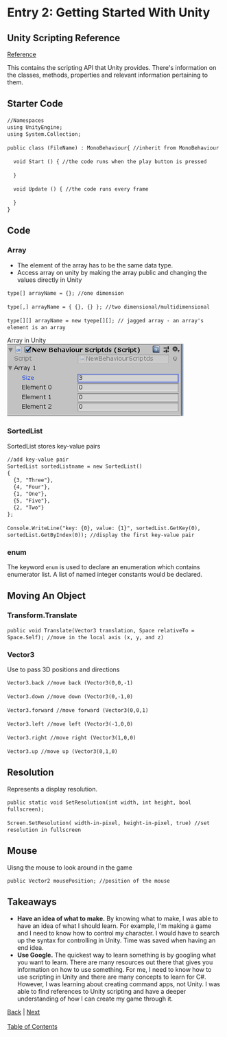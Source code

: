 # Entry 2: Getting Started With Unity

## Unity Scripting Reference

[Reference](https://docs.unity3d.com/ScriptReference/)

This contains the scripting API that Unity provides. There's information on the classes, methods, properties and relevant information pertaining to them.

## Starter Code
```
//Namespaces
using UnityEngine;
using System.Collection;

public class (FileName) : MonoBehaviour{ //inherit from MonoBehaviour

  void Start () { //the code runs when the play button is pressed
  
  }
  
  void Update () { //the code runs every frame
  
  }
}
```

## Code
### Array
* The element of the array has to be the same data type.
* Access array on unity by making the array public and changing the values directly in Unity
```
type[] arrayName = {}; //one dimension

type[,] arrayName = { {}, {} }; //two dimensional/multidimensional

type[][] arrayName = new tyepe[][]; // jagged array - an array's element is an array
```

Array in Unity <br>
![alt text](../images/array_in_unity.PNG)

### SortedList
SortedList stores key-value pairs
```
//add key-value pair
SortedList sortedListname = new SortedList()
{
  {3, "Three"},
  {4, "Four"},
  {1, "One"},
  {5, "Five"},
  {2, "Two"}
};

Console.WriteLine("key: {0}, value: {1}", sortedList.GetKey(0), sortedList.GetByIndex(0)); //display the first key-value pair
```

### enum
The keyword `enum` is used to declare an enumeration which contains enumerator list. A list of named integer constants would be declared.

## Moving An Object
### Transform.Translate
```
public void Translate(Vector3 translation, Space relativeTo = Space.Self); //move in the local axis (x, y, and z)
```

### Vector3
Use to pass 3D positions and directions
```
Vector3.back //move back (Vector3(0,0,-1)

Vector3.down //move down (Vector3(0,-1,0)

Vector3.forward //move forward (Vector3(0,0,1)

Vector3.left //move left (Vector3(-1,0,0)

Vector3.right //move right (Vector3(1,0,0)

Vector3.up //move up (Vector3(0,1,0)
```

## Resolution
Represents a display resolution.
```
public static void SetResolution(int width, int height, bool fullscreen);

Screen.SetResolution( width-in-pixel, height-in-pixel, true) //set resolution in fullscreen
```

## Mouse
Uisng the mouse to look around in the game
```
public Vector2 mousePosition; //position of the mouse
```

## Takeaways
* **Have an idea of what to make.** By knowing what to make, I was able to have an idea of what I should learn. For example, I'm making a game and I need to know how to control my character. I would have to search up the syntax for controlling in Unity. Time was saved when having an end idea.
* **Use Google.** The quickest way to learn something is by googling what you want to learn. There are many resources out there that gives you information on how to use something. For me, I need to know how to use scripting in Unity and there are many concepts to learn for C#. However, I was learning about creating command apps, not Unity. I was able to find references to Unity scripting and have a deeper understanding of how I can create my game through it.

[Back](entry-1.md) | [Next](entry-3.md) <br><br>
[Table of Contents](../README.md)
